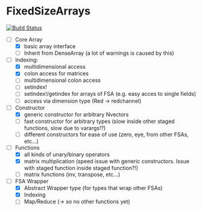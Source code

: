 # FixedSizeArrays

[![Build Status](https://travis-ci.org/SimonDanisch/FixedSizeArrays.jl.svg?branch=master)](https://travis-ci.org/SimonDanisch/FixedSizeArrays.jl)

- [ ] Core Array
	- [x] basic array interface
	- [ ] Inherit from DenseArray (a lot of warnings is caused by this)
- [ ] Indexing:
	- [x] multidimensional access
	- [x] colon access for matrices
	- [ ] multidimensional colon access
	- [ ] setindex!
	- [ ] setindex!/getindex for arrays of FSA (e.g. easy acces to single fields) 
	- [ ] access via dimension type (Red -> redchannel)
- [ ] Constructor
	- [x] generic constructor for arbitrary Nvectors
	- [ ] fast constructor for arbitrary types (slow inside other staged functions, slow due to varargs!?)
	- [ ] different constructors for ease of use (zero, eye, from other FSAs, etc...)
- [ ] Functions
	- [x] all kinds of unary/binary operators
	- [x] matrix multiplication (speed issue with generic constructors. Issue with staged function inside staged function?!)
	- [ ] matrix functions (inv, transpose, etc...)
- [ ] FSA Wrapper
	- [x] Abstract Wrapper type (for types that wrap other FSAs)
	- [x] Indexing
	- [ ] Map/Reduce (-> so no other functions yet)
